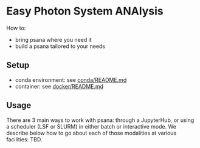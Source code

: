 # Easy Photon System ANAlysis

How to:
- bring psana where you need it
- build a psana tailored to your needs

## Setup

- conda environment: see [conda/README.md](conda/README.md)
- container: see [docker/README.md](docker/README.md)

## Usage

There are 3 main ways to work with psana: through a JupyterHub, or using a scheduler (LSF or SLURM) in either batch or interactive mode. We describe below how to go about each of those modalities at various facilities: TBD.
